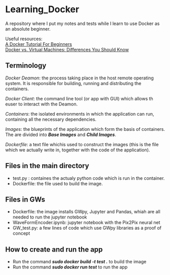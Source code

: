 # Learning_Docker
A repository where I put my notes and tests while I learn to use Docker as an absolute beginner.

Useful resources:   
[A Docker Tutorial For Beginners](https://docker-curriculum.com/)  
[Docker vs. Virtual Machines: Differences You Should Know](https://cloudacademy.com/blog/docker-vs-virtual-machines-differences-you-should-know/)

## Terminology
*Docker Deamon*: the process taking place in the host remote operating system. It is responsible for building, running and distributing the containers.  

*Docker Client*: the command line tool (or app with GUI) which allows th euser to interact with the Deamon.  

*Containers*: the isolated environments in which the application can run, containing all the necessary dependencies.  

*Images*: the blueprints of the application which form the basis of containers. The are divided into ***Base Images*** and ***Child Images***.  

*Dockerfile*: a text file whichis used to construct the images (this is the file which we actually write in, together with the code of the application).

## Files in the main directory
- test.py : containes the actualy python code which is run in the container.
- Dockerfile: the file used to build the image.

## Files in GWs
- Dockerfile: the image installs GWpy, Jupyter and Pandas, whiah are all needed to run the jupyter notebook
- WaveFormEncoder.ipynb: jupyter notebook with the Pix2Pix neural net 
- GW_test.py: a few lines of code which use GWpy libraries as a proof of concept

## How to create and run the app 
- Run the command ***sudo docker build -t test .*** to build the image
- Run the command ***sudo docker run test*** to run the app
